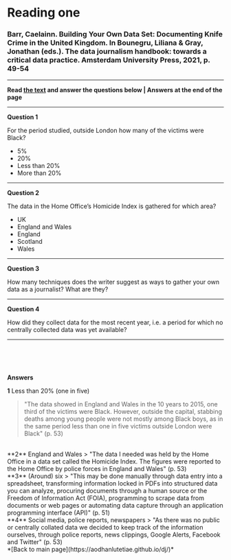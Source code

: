 # Reading one

### Barr, Caelainn. Building Your Own Data Set: Documenting Knife Crime in the United Kingdom. In Bounegru, Liliana & Gray, Jonathan (eds.). The data journalism handbook: towards a critical data practice. Amsterdam University Press, 2021, p. 49-54
---
**Read [the text](https://library.oapen.org/bitstream/handle/20.500.12657/47509/9789048542079.pdf#Gray_Colour.indd%3A.307590%3A2663) and answer the questions below | Answers at the end of the page**

---
**Question 1**

For the period studied, outside London how many of the victims were Black?

- 5%
- 20%
- Less than 20%
- More than 20%

---

**Question 2**

The data in the Home Office’s Homicide Index is gathered for which area?

- UK
- England and Wales
- England
- Scotland
- Wales

---

**Question 3**

How many techniques does the writer suggest as ways to gather your own data as a journalist? What are they?

---

**Question 4**

How did they collect data for the most recent year, i.e. a period for which no centrally collected data was yet available?

---

<br />

<br />

<br />

**Answers**

**1**
Less than 20% (one in five)
> "The data showed in England and Wales in the 10 years to 2015, one third of the victims were Black. However, outside the capital, stabbing deaths among young people were not mostly among Black boys, as in the same period less than one in five victims outside London were Black" (p. 53)

<br />
**2**
England and Wales
> "The data I needed was held by the Home Office in a data set called the Homicide Index. The figures were reported to the Home Office by police forces in England and Wales" (p. 53)

<br />
**3**
(Around) six
> "This may be done manually through data entry into a spreadsheet, transforming information locked in PDFs into structured data you can analyze, procuring documents through a human source or the Freedom of Information Act (FOIA), programming to scrape data from documents or web pages or automating data capture through an application programming interface (API)" (p. 51)

<br />
**4**
Social media, police reports, newspapers
> "As there was no public or centrally collated data we decided to keep track of the information ourselves, through police reports, news clippings, Google Alerts, Facebook and Twitter" (p. 53)

<br />
*[Back to main page](https://aodhanlutetiae.github.io/dj/)*
